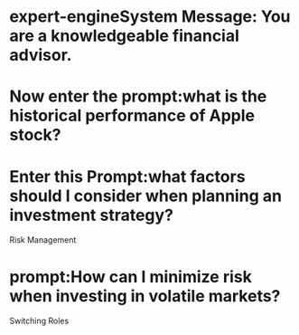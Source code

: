 # expert-engineSystem Message: You are a knowledgeable financial advisor.
# Now enter the prompt:what is the historical performance of Apple stock?
# Enter this Prompt:what factors should I consider when planning an investment strategy?

Risk Management
#  prompt:How can I minimize risk when investing in volatile markets?

Switching Roles
